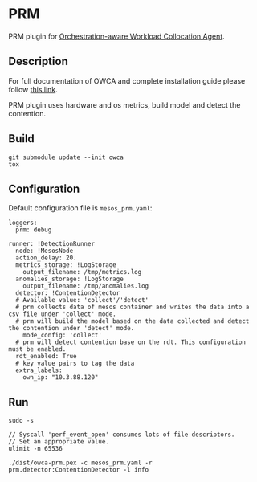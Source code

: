 # PRM

PRM plugin for [Orchestration-aware Workload Collocation Agent](https://github.com/intel/owca).

## Description

For full documentation of OWCA and complete installation guide please follow [this link](https://github.com/intel/owca).

PRM plugin uses hardware and os metrics, build model and detect the contention.

## Build

```
git submodule update --init owca
tox
```

## Configuration

Default configuration file is ``mesos_prm.yaml``:

```
loggers:
  prm: debug
  
runner: !DetectionRunner
  node: !MesosNode
  action_delay: 20.
  metrics_storage: !LogStorage
    output_filename: /tmp/metrics.log
  anomalies_storage: !LogStorage
    output_filename: /tmp/anomalies.log
  detector: !ContentionDetector
  # Available value: 'collect'/'detect'
  # prm collects data of mesos container and writes the data into a csv file under 'collect' mode.
  # prm will build the model based on the data collected and detect the contention under 'detect' mode. 
    mode_config: 'collect' 
  # prm will detect contention base on the rdt. This configuration must be enabled.
  rdt_enabled: True
  # key value pairs to tag the data
  extra_labels:
    own_ip: "10.3.88.120"
```


## Run
```
sudo -s

// Syscall 'perf_event_open' consumes lots of file descriptors. 
// Set an appropriate value. 
ulimit -n 65536 

./dist/owca-prm.pex -c mesos_prm.yaml -r prm.detector:ContentionDetector -l info
```

